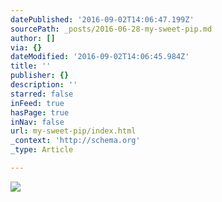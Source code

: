 ```yaml
---
datePublished: '2016-09-02T14:06:47.199Z'
sourcePath: _posts/2016-06-28-my-sweet-pip.md
author: []
via: {}
dateModified: '2016-09-02T14:06:45.984Z'
title: ''
publisher: {}
description: ''
starred: false
inFeed: true
hasPage: true
inNav: false
url: my-sweet-pip/index.html
_context: 'http://schema.org'
_type: Article

---
```

![](https://imgflo.herokuapp.com/graph/vahj1ThiexotieMo/cb5dcc2b7fa0ec080347f95ee1879dbb/croprotate.jpg?cropheight=6016&cropwidth=4018&degrees=-90&input=https%3A%2F%2Fthe-grid-user-content.s3-us-west-2.amazonaws.com%2F6fccfad1-9d30-4108-ad85-3411b812d97f.jpg&x=0&y=0)